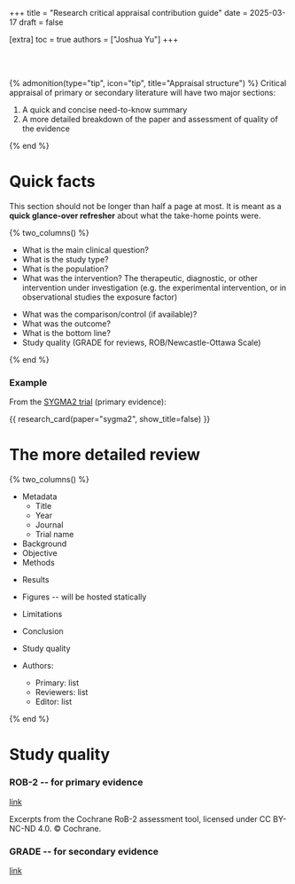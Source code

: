 +++
title = "Research critical appraisal contribution guide"
date = 2025-03-17
draft = false

[extra]
toc = true
authors = ["Joshua Yu"]
+++

<br>
<br>

{% admonition(type="tip", icon="tip", title="Appraisal structure") %}
Critical appraisal of primary or secondary literature will have two major sections:

1. A quick and concise need-to-know summary
2. A more detailed breakdown of the paper and assessment of quality of the evidence

{% end %}

# Quick facts

This section should not be longer than half a page at most. It is meant as a **quick glance-over refresher** about what the take-home points were.

{% two_columns() %}

- What is the main clinical question?
- What is the study type?
- What is the population?
- What was the intervention? The therapeutic, diagnostic, or other intervention under investigation (e.g. the experimental intervention, or in observational studies the exposure factor)

<!-- split -->

- What was the comparison/control (if available)?
- What was the outcome?
- What is the bottom line?
- Study quality (GRADE for reviews, ROB/Newcastle-Ottawa Scale)

{% end %}

### Example

From the [SYGMA2 trial](https://www.nejm.org/doi/full/10.1056/NEJMoa1715275) (primary evidence):

{{ research_card(paper="sygma2", show_title=false) }}

# The more detailed review

{% two_columns() %}

- Metadata
  - Title
  - Year
  - Journal
  - Trial name
- Background
- Objective
- Methods

<!-- split -->

- Results
- Figures -- will be hosted statically
- Limitations
- Conclusion
- Study quality

- Authors:
  - Primary: list
  - Reviewers: list
  - Editor: list

{% end %}

# Study quality

### ROB-2 -- for primary evidence

[link](https://methods.cochrane.org/risk-bias-2)

Excerpts from the Cochrane RoB-2 assessment tool, licensed under CC BY-NC-ND 4.0. © Cochrane.

### GRADE -- for secondary evidence

[link](https://book.gradepro.org/)
